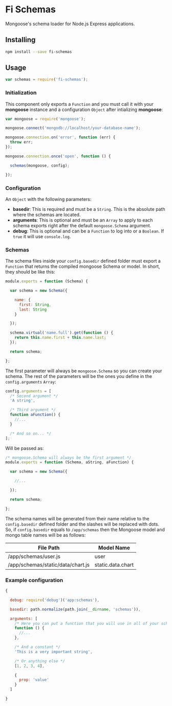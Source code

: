 # Fi Schemas
Mongoose's schema loader for Node.js Express applications.

## Installing

```sh
npm install --save fi-schemas
```

## Usage

```js
var schemas = require('fi-schemas');
```

### Initialization
This component only exports a `Function` and you must call it with your **mongoose** instance and a configuration `Object` after intializing **mongoose**:

```js
var mongoose = require('mongoose');

mongoose.connect('mongodb://localhost/your-database-name');

mongoose.connection.on('error', function (err) {
  throw err;
});

mongoose.connection.once('open', function () {

  schemas(mongoose, config);

});
```

### Configuration
An `Object` with the following parameters:
- **basedir**: This is required and must be a `String`. This is the absolute path where the schemas are located.
- **arguments**: This is optional and must be an `Array` to apply to each schema exports right after the default `mongoose.Schema` argument.
- **debug**: This is optional and can be a `Function` to log into or a `Boolean`. If `true` it will use `console.log`.

### Schemas
The schema files inside your `config.basedir` defined folder must export a `Function` that returns the compiled mongoose Schema or model. In short, they should be like this:

```js
module.exports = function (Schema) {

  var schema = new Schema({

    name: {
      first: String,
      last: String
    }

  });

  schema.virtual('name.full').get(function () {
    return this.name.first + this.name.last;
  });

  return schema;

};
```

The first parameter will always be `mongoose.Schema` so you can create your schema. The rest of the parameters will be the ones you define in the `config.arguments` `Array`:

```js
config.arguments = [
  /* Second argument */
  'A string',

  /* Third argument */
  function aFunction() {
    //...
  }

  /* And so on... */
];
```

Will be passed as:

```js
/* mongoose.Schema will always be the first argument */
module.exports = function (Schema, aString, aFunction) {

  var schema = new Schema({

    //...

  });

  return schema;

};
```

The schema names will be generated from their name relative to the `config.basedir` defined folder and the slashes will be replaced with dots. So, if `config.basedir` equals to `/app/schemas` then the Mongoose model and mongo table names will be as follows:

File Path                         | Model Name
--------------------------------- | -----------------
/app/schemas/user.js              | user
/app/schemas/static/data/chart.js | static.data.chart

### Example configuration

```js
{

  debug: require('debug')('app:schemas'),

  basedir: path.normalize(path.join(__dirname, 'schemas')),

  arguments: [
    /* Here you can put a function that you will use in all of your schemas */
    function () {
      //...
    },

    /* And a constant */
    'This is a very important string',

    /* Or anything else */
    [1, 2, 3, 4],

    {
      prop: 'value'
    }
  ]

}
```
